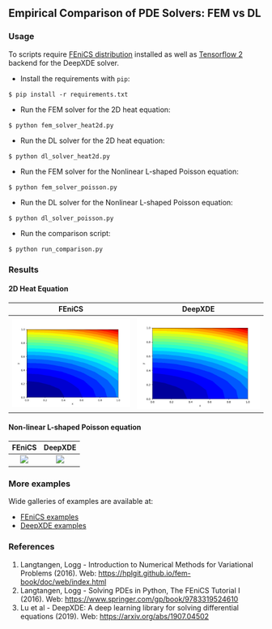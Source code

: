 ## Empirical Comparison of PDE Solvers: FEM vs DL

### Usage

To scripts require [FEniCS distribution](https://fenicsproject.org/download/)
installed 
as well as [Tensorflow 2](https://www.tensorflow.org/install) 
backend for the DeepXDE solver.

- Install the requirements with `pip`:

```
$ pip install -r requirements.txt
```

- Run the FEM solver for the 2D heat equation:

```
$ python fem_solver_heat2d.py
```

- Run the DL solver for the 2D heat equation:

```
$ python dl_solver_heat2d.py
```

- Run the FEM solver for the Nonlinear L-shaped Poisson equation:

```
$ python fem_solver_poisson.py
```

- Run the DL solver for the Nonlinear L-shaped Poisson equation:

```
$ python dl_solver_poisson.py
```

- Run the comparison script:

```
$ python run_comparison.py
```


### Results

#### 2D Heat Equation

FEniCS         |  DeepXDE     |
:-------------------------:|:-------------------------:|
![](artifacts/animation_fem_heat2d.gif)  |  ![](artifacts/animation_dl_heat2d.gif) |



#### Non-linear L-shaped Poisson equation

FEniCS         |  DeepXDE     |
:-------------------------:|:-------------------------:|
![](artifacts/animation_fem_poisson.gif)  |  ![](artifacts/animation_dl_poisson.gif) |


### More examples

Wide galleries of examples are available at:
- [FEniCS examples](https://github.com/hplgit/fenics-tutorial/tree/master/src/vol1/python)
- [DeepXDE examples](https://github.com/lululxvi/deepxde/blob/master/examples/)


### References

1. Langtangen, Logg - Introduction to Numerical 
   Methods for Variational Problems (2016). 
   Web: https://hplgit.github.io/fem-book/doc/web/index.html
2. Langtangen, Logg - Solving PDEs in Python, 
   The FEniCS Tutorial I (2016). 
   Web: https://www.springer.com/gp/book/9783319524610
3. Lu et al - DeepXDE: A deep learning library for 
   solving differential equations (2019). 
   Web: https://arxiv.org/abs/1907.04502

   
